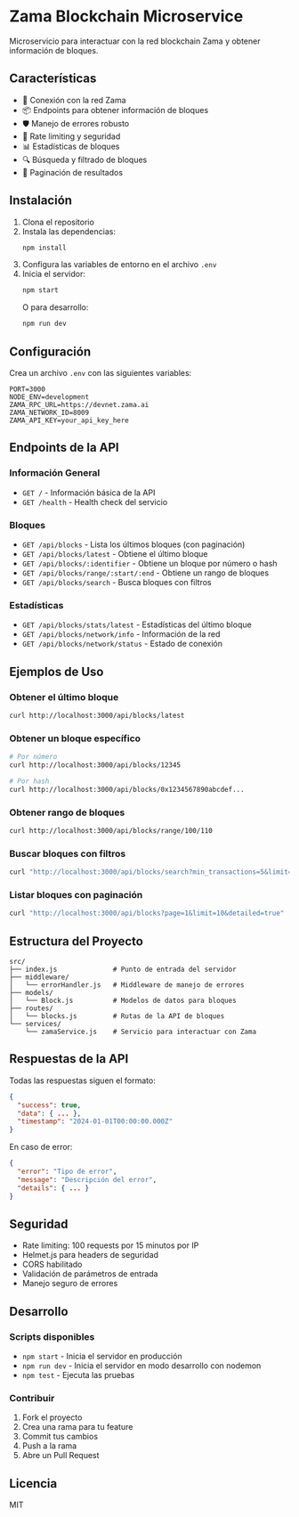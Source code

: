 # Zama Blockchain Microservice

Microservicio para interactuar con la red blockchain Zama y obtener información de bloques.

## Características

- 🔗 Conexión con la red Zama
- 📦 Endpoints para obtener información de bloques
- 🛡️ Manejo de errores robusto
- 🚀 Rate limiting y seguridad
- 📊 Estadísticas de bloques
- 🔍 Búsqueda y filtrado de bloques
- 📄 Paginación de resultados

## Instalación

1. Clona el repositorio
2. Instala las dependencias:
   ```bash
   npm install
   ```
3. Configura las variables de entorno en el archivo `.env`
4. Inicia el servidor:
   ```bash
   npm start
   ```
   O para desarrollo:
   ```bash
   npm run dev
   ```

## Configuración

Crea un archivo `.env` con las siguientes variables:

```env
PORT=3000
NODE_ENV=development
ZAMA_RPC_URL=https://devnet.zama.ai
ZAMA_NETWORK_ID=8009
ZAMA_API_KEY=your_api_key_here
```

## Endpoints de la API

### Información General

- `GET /` - Información básica de la API
- `GET /health` - Health check del servicio

### Bloques

- `GET /api/blocks` - Lista los últimos bloques (con paginación)
- `GET /api/blocks/latest` - Obtiene el último bloque
- `GET /api/blocks/:identifier` - Obtiene un bloque por número o hash
- `GET /api/blocks/range/:start/:end` - Obtiene un rango de bloques
- `GET /api/blocks/search` - Busca bloques con filtros

### Estadísticas

- `GET /api/blocks/stats/latest` - Estadísticas del último bloque
- `GET /api/blocks/network/info` - Información de la red
- `GET /api/blocks/network/status` - Estado de conexión

## Ejemplos de Uso

### Obtener el último bloque
```bash
curl http://localhost:3000/api/blocks/latest
```

### Obtener un bloque específico
```bash
# Por número
curl http://localhost:3000/api/blocks/12345

# Por hash
curl http://localhost:3000/api/blocks/0x1234567890abcdef...
```

### Obtener rango de bloques
```bash
curl http://localhost:3000/api/blocks/range/100/110
```

### Buscar bloques con filtros
```bash
curl "http://localhost:3000/api/blocks/search?min_transactions=5&limit=20"
```

### Listar bloques con paginación
```bash
curl "http://localhost:3000/api/blocks?page=1&limit=10&detailed=true"
```

## Estructura del Proyecto

```
src/
├── index.js              # Punto de entrada del servidor
├── middleware/
│   └── errorHandler.js   # Middleware de manejo de errores
├── models/
│   └── Block.js          # Modelos de datos para bloques
├── routes/
│   └── blocks.js         # Rutas de la API de bloques
└── services/
    └── zamaService.js    # Servicio para interactuar con Zama
```

## Respuestas de la API

Todas las respuestas siguen el formato:

```json
{
  "success": true,
  "data": { ... },
  "timestamp": "2024-01-01T00:00:00.000Z"
}
```

En caso de error:

```json
{
  "error": "Tipo de error",
  "message": "Descripción del error",
  "details": { ... }
}
```

## Seguridad

- Rate limiting: 100 requests por 15 minutos por IP
- Helmet.js para headers de seguridad
- CORS habilitado
- Validación de parámetros de entrada
- Manejo seguro de errores

## Desarrollo

### Scripts disponibles

- `npm start` - Inicia el servidor en producción
- `npm run dev` - Inicia el servidor en modo desarrollo con nodemon
- `npm test` - Ejecuta las pruebas

### Contribuir

1. Fork el proyecto
2. Crea una rama para tu feature
3. Commit tus cambios
4. Push a la rama
5. Abre un Pull Request

## Licencia

MIT